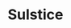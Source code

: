 ---
title: Sulstice
github: https://github.com/Sulstice
mode: light
transition: 1s
score: 50.7
archetype:
- Innovative
---